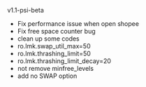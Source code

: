 v1.1-psi-beta
- Fix performance issue when open shopee
- Fix free space counter bug
- clean up some codes
- ro.lmk.swap_util_max=50
- ro.lmk.thrashing_limit=50
- ro.lmk.thrashing_limit_decay=20
- not remove minfree_levels
- add no SWAP option
